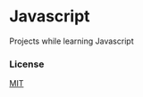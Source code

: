 # Javascript

Projects while learning Javascript

### License
[MIT](https://choosealicense.com/licenses/mit/)